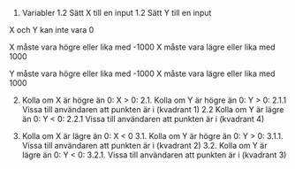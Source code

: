 1. Variabler
	1.2 Sätt X till en input
	1.2 Sätt Y till en input

X och Y kan inte vara 0

X måste vara högre eller lika med -1000
X måste vara lägre eller lika med 1000

Y måste vara högre eller lika med -1000
X måste vara lägre eller lika med 1000

2. Kolla om X är högre än 0: X > 0:
 2.1. Kolla om Y är högre än 0: Y > 0:
  2.1.1 Vissa till användaren att punkten är i (kvadrant 1)
 2.2 Kolla om Y är lägre än 0: Y < 0:
  2.2.1 Vissa till användaren att punkten är i (kvadrant 4)

3. Kolla om X är lägre än 0: X < 0
 3.1. Kolla om Y är högre än 0: Y > 0:
  3.1.1. Vissa till användaren att punkten är i (kvadrant 2)
 3.2. Kolla om Y är lägre än 0: Y < 0:
  3.2.1. Vissa till användaren att punkten är i (kvadrant 3)
